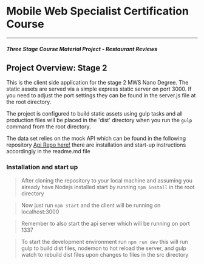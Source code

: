 # Mobile Web Specialist Certification Course
---
#### _Three Stage Course Material Project - Restaurant Reviews_

## Project Overview: Stage 2

This is the client side application for the stage 2 MWS Nano Degree. The static assets are served via a simple express static server on port 3000. If you need to adjust the port settings they can be found in the server.js file at the root directory.

The project is configured to build static assets using gulp tasks and all production files will be placed in the 'dist' directory when you run the `gulp` command from the root directory.

The data set relies on the mock API which can be found in the following repository [Api Repo here!](https://github.com/motosharpley/mws-stage-2) there are installation and start-up instructions accordingly in the readme.md file 

### Installation and start up

> After cloning the repository to your local machine and assuming you already have Nodejs installed start by running `npm install` in the root directory

> Now just run `npm start` and the client will be running on localhost:3000

> Remember to also start the api server which will be running on port 1337

> To start the development environment run `npm run dev` this will run gulp to build dist files, nodemon to hot reload the server, and gulp watch to rebuild dist files upon changes to files in the src directory
